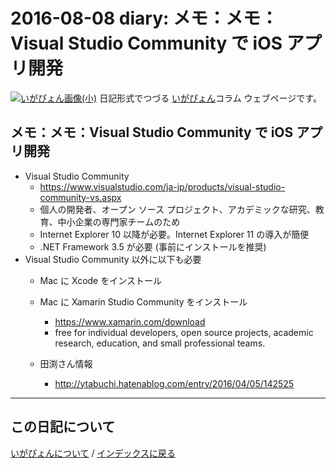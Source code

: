 2016-08-08 diary: メモ：メモ：Visual Studio Community で iOS アプリ開発
=====================================================================================================
[![いがぴょん画像(小)](https://igapyon.github.io/diary/images/iga200306s.jpg "いがぴょん")](https://igapyon.github.io/diary/memo/memoigapyon.html) 日記形式でつづる [いがぴょん](https://igapyon.github.io/diary/memo/memoigapyon.html)コラム ウェブページです。

## メモ：メモ：Visual Studio Community で iOS アプリ開発


* Visual Studio Community
  * https://www.visualstudio.com/ja-jp/products/visual-studio-community-vs.aspx
  * 個人の開発者、オープン ソース プロジェクト、アカデミックな研究、教育、中小企業の専門家チームのため
  * Internet Explorer 10 以降が必要。Internet Explorer 11 の導入が簡便
  * .NET Framework 3.5 が必要 (事前にインストールを推奨)
* Visual Studio Community 以外に以下も必要
  * Mac に Xcode をインストール
  * Mac に Xamarin Studio Community をインストール
    * https://www.xamarin.com/download
    * free for individual developers, open source projects, academic research, education, and small professional teams.


  * 田渕さん情報
    * http://ytabuchi.hatenablog.com/entry/2016/04/05/142525





----------------------------------------------------------------------------------------------------

## この日記について
[いがぴょんについて](http://www.igapyon.jp/igapyon/diary/memo/memoigapyon.html) / [インデックスに戻る](https://igapyon.github.io/diary/idxall.html)
